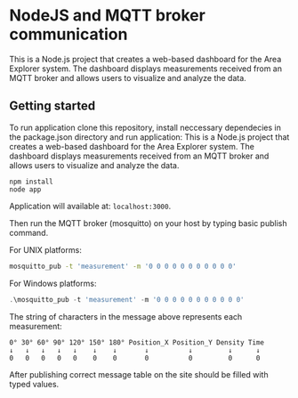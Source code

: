 # NodeJS and MQTT broker communication 

This is a Node.js project that creates a web-based dashboard for the Area Explorer system. The dashboard displays measurements received from an MQTT broker and allows users to visualize and analyze the data.

## Getting started

To run application clone this repository, install neccessary dependecies in the package.json directory and run application:
This is a Node.js project that creates a web-based dashboard for the Area Explorer system. The dashboard displays measurements received from an MQTT broker and allows users to visualize and analyze the data.

```node
npm install
node app
```
Application will available at: `localhost:3000`.

Then run the MQTT broker (mosquitto) on your host by typing basic publish command. 

For UNIX platforms:

```sh
mosquitto_pub -t 'measurement' -m '0 0 0 0 0 0 0 0 0 0 0'
```

For Windows platforms:
```powershell
.\mosquitto_pub -t 'measurement' -m '0 0 0 0 0 0 0 0 0 0 0'
```


The string of characters in the message above represents each measurement: 

```
0° 30° 60° 90° 120° 150° 180° Position_X Position_Y Density Time
↓   ↓   ↓   ↓   ↓    ↓    ↓       ↓          ↓         ↓      ↓
0   0   0   0   0    0    0       0          0         0      0   
```

After publishing correct message table on the site should be filled with typed values. 




